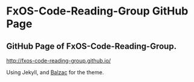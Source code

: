 FxOS-Code-Reading-Group GitHub Page
===================================

## GitHub Page of FxOS-Code-Reading-Group.

<http://fxos-code-reading-group.github.io/>

Using Jekyll, and [Balzac](https://github.com/ColeTownsend/Balzac-for-Jekyll) for the theme.

